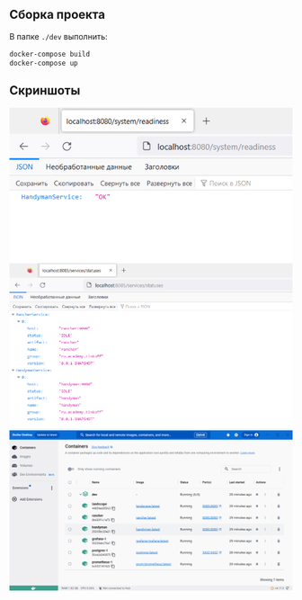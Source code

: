 ## Сборка проекта
В папке ```./dev``` выполнить: 
```
docker-compose build
docker-compose up
```
## Скриншоты

![](../src/readiness.png)
![](../src/grpc.png)
![](../src/docker.png)